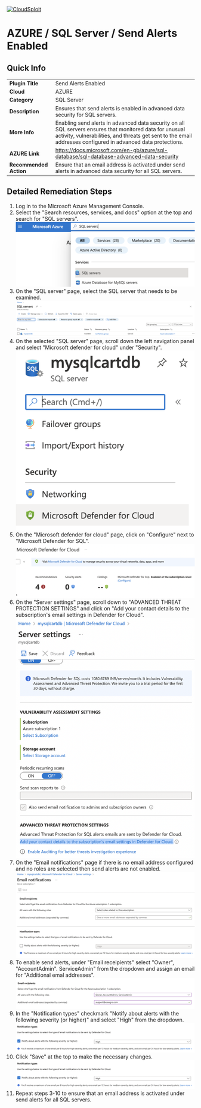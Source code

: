 [![CloudSploit](https://cloudsploit.com/img/logo-new-big-text-100.png "CloudSploit")](https://cloudsploit.com)

# AZURE / SQL Server / Send Alerts Enabled

## Quick Info

| | |
|-|-|
| **Plugin Title** | Send Alerts Enabled |
| **Cloud** | AZURE |
| **Category** | SQL Server |
| **Description** | Ensures that send alerts is enabled in advanced data security for SQL servers. |
| **More Info** | Enabling send alerts in advanced data security on all SQL servers ensures that monitored data for unusual activity, vulnerabilities, and threats get sent to the email addresses configured in advanced data protections. |
| **AZURE Link** | https://docs.microsoft.com/en-gb/azure/sql-database/sql-database-advanced-data-security |
| **Recommended Action** | Ensure that an email address is activated under send alerts in advanced data security for all SQL servers. |

## Detailed Remediation Steps
1. Log in to the Microsoft Azure Management Console.
2. Select the "Search resources, services, and docs" option at the top and search for "SQL servers". </br> <img src="/resources/azure/sqlserver/send-alerts-enabled/step2.png"/>
3. On the "SQL server" page, select the SQL server that needs to be examined. </br> <img src="/resources/azure/sqlserver/send-alerts-enabled/step3.png"/>
4. On the selected "SQL server" page, scroll down the left navigation panel and select "Microsoft defender for cloud" under "Security".</br> <img src="/resources/azure/sqlserver/send-alerts-enabled/step4.png"/>
5. On the "Microsoft defender for cloud" page, click on "Configure" next to "Microsoft Defender for SQL". </br> <img src="/resources/azure/sqlserver/send-alerts-enabled/step5.png"/>
6. On the "Server settings" page, scroll down to "ADVANCED THREAT PROTECTION SETTINGS" and click on "Add your contact details to the subscription's email settings in Defender for Cloud".</br> <img src="/resources/azure/sqlserver/send-alerts-enabled/step6.png"/>
7. On the "Email notifications" page if there is no email address configured and no roles are selected then send alerts are not enabled.</br> <img src="/resources/azure/sqlserver/send-alerts-enabled/step7.png"/>
8. To enable send alerts, under "Email receipients" select "Owner", "AccountAdmin". ServiceAdmin" from the dropdown and assign an email for "Additional emal addresses". </br> <img src="/resources/azure/sqlserver/send-alerts-enabled/step8.png"/>
9. In the "Notification types" checkmark "Notify about alerts with the following severity (or higher)" and select "High" from the dropdown.</br> <img src="/resources/azure/sqlserver/send-alerts-enabled/step9.png"/>
10. Click "Save" at the top to make the necessary changes.</br> <img src="/resources/azure/sqlserver/send-alerts-enabled/step9.png"/>
11. Repeat steps 3-10 to ensure that an email address is activated under send alerts for all SQL servers.
